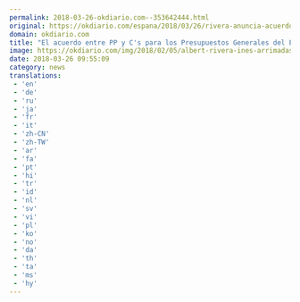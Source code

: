 ```yaml
---
permalink: 2018-03-26-okdiario.com--353642444.html
original: https://okdiario.com/espana/2018/03/26/rivera-anuncia-acuerdo-aprobar-presupuestos-generales-del-estado-2024051
domain: okdiario.com
title: "El acuerdo entre PP y C's para los Presupuestos Generales del Estado contempla una subida del 2% en las pensiones mínimas y de viudedad"
image: https://okdiario.com/img/2018/02/05/albert-rivera-ines-arrimadas-ciudadanos.jpg
date: 2018-03-26 09:55:09
category: news
translations: 
 - 'en'
 - 'de'
 - 'ru'
 - 'ja'
 - 'fr'
 - 'it'
 - 'zh-CN'
 - 'zh-TW'
 - 'ar'
 - 'fa'
 - 'pt'
 - 'hi'
 - 'tr'
 - 'id'
 - 'nl'
 - 'sv'
 - 'vi'
 - 'pl'
 - 'ko'
 - 'no'
 - 'da'
 - 'th'
 - 'ta'
 - 'ms'
 - 'hy'
---
```


